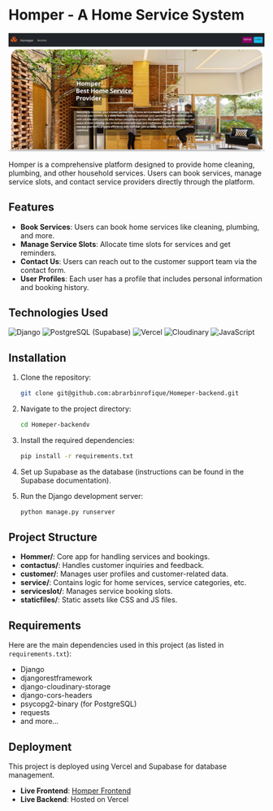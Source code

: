 # Homper - A Home Service System
<img src="https://github.com/abrarbinrofique/Homeper-backend/blob/main/homper.png">

Homper is a comprehensive platform designed to provide home cleaning, plumbing, and other household services. Users can book services, manage service slots, and contact service providers directly through the platform.

## Features

- **Book Services**: Users can book home services like cleaning, plumbing, and more.
- **Manage Service Slots**: Allocate time slots for services and get reminders.
- **Contact Us**: Users can reach out to the customer support team via the contact form.
- **User Profiles**: Each user has a profile that includes personal information and booking history.

## Technologies Used

![Django](https://img.shields.io/badge/Django-092E20?style=for-the-badge&logo=django&logoColor=white)
![PostgreSQL (Supabase)](https://img.shields.io/badge/PostgreSQL-316192?style=for-the-badge&logo=postgresql&logoColor=white)
![Vercel](https://img.shields.io/badge/Vercel-000000?style=for-the-badge&logo=vercel&logoColor=white)
![Cloudinary](https://img.shields.io/badge/Cloudinary-3448C5?style=for-the-badge&logo=cloudinary&logoColor=white)
![JavaScript](https://img.shields.io/badge/JavaScript-F7DF1E?style=for-the-badge&logo=javascript&logoColor=black)

## Installation

1. Clone the repository:
    ```bash
    git clone git@github.com:abrarbinrofique/Homeper-backend.git
    ```

2. Navigate to the project directory:
    ```bash
    cd Homeper-backendv
    ```

3. Install the required dependencies:
    ```bash
    pip install -r requirements.txt
    ```

4. Set up Supabase as the database (instructions can be found in the Supabase documentation).

5. Run the Django development server:
    ```bash
    python manage.py runserver
    ```

## Project Structure

- **Hommer/**: Core app for handling services and bookings.
- **contactus/**: Handles customer inquiries and feedback.
- **customer/**: Manages user profiles and customer-related data.
- **service/**: Contains logic for home services, service categories, etc.
- **serviceslot/**: Manages service booking slots.
- **staticfiles/**: Static assets like CSS and JS files.

## Requirements

Here are the main dependencies used in this project (as listed in `requirements.txt`):

- Django
- djangorestframework
- django-cloudinary-storage
- django-cors-headers
- psycopg2-binary (for PostgreSQL)
- requests
- and more...

## Deployment

This project is deployed using Vercel and Supabase for database management.

- **Live Frontend**: [Homper Frontend](https://abrarbinrofique.github.io/Homper-frontend/)
- **Live Backend**: Hosted on Vercel


